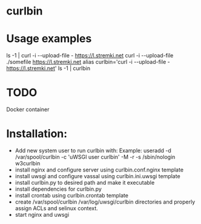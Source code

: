 # curlbin

# Usage examples
ls -1 | curl -i --upload-file - https://l.stremki.net
curl -i --upload-file ./somefile https://l.stremki.net
alias curlbin='curl -i --upload-file - https://l.stremki.net'
ls -1 | curlbin

# TODO
Docker container

# Installation:
- Add new system user to run curlbin with:
  Example: useradd -d /var/spool/curlbin -c 'uWSGI user curlbin' -M -r -s /sbin/nologin w3curlbin
- install nginx and configure server using curlbin.conf.nginx template
- install uwsgi and configure vassal using curlbin.ini.uwsgi template
- install curlbin.py to desired path and make it executable
- install dependencies for curlbin.py
- install crontab using curlbin.crontab template
- create /var/spool/curlbin /var/log/uwsgi/curlbin directories and properly assign ACLs and selinux context.
- start nginx and uwsgi
